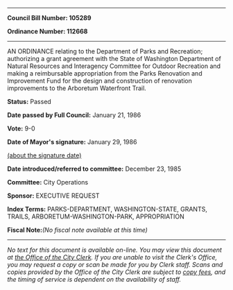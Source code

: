 

********

**Council Bill Number: 105289**
   
**Ordinance Number: 112668**
********

 AN ORDINANCE relating to the Department of Parks and Recreation; authorizing a grant agreement with the State of Washington Department of Natural Resources and Interagency Committee for Outdoor Recreation and making a reimbursable appropriation from the Parks Renovation and Improvement Fund for the design and construction of renovation improvements to the Arboretum Waterfront Trail.

**Status:** Passed
   
**Date passed by Full Council:** January 21, 1986
   
**Vote:** 9-0
   
**Date of Mayor's signature:** January 29, 1986
   
[(about the signature date)](/~public/approvaldate.htm)
   
   
   
**Date introduced/referred to committee:** December 23, 1985
   
**Committee:** City Operations
   
**Sponsor:** EXECUTIVE REQUEST
   
   
**Index Terms:** PARKS-DEPARTMENT, WASHINGTON-STATE, GRANTS, TRAILS, ARBORETUM-WASHINGTON-PARK, APPROPRIATION

**Fiscal Note:**_(No fiscal note available at this time)_
********

_No text for this document is available on-line. You may view this document at [the Office of the City Clerk](http://www.seattle.gov/leg/clerk/contactUs.htm). If you are unable to visit the Clerk's Office, you may request a copy or scan be made for you by Clerk staff. Scans and copies provided by the Office of the City Clerk are subject to [copy fees](http://clerk.seattle.gov/~public/clerkfees.htm), and the timing of service is dependent on the availability of staff._

